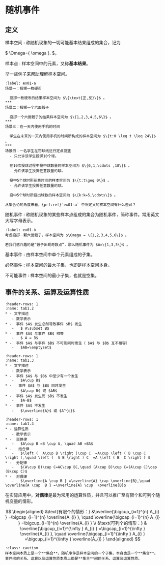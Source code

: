 # 随机事件

## 定义

样本空间
: 称随机现象的一切可能基本结果组成的集合，记为

$
\Omega=\{ \omega \}.
$。

样本点
: 样本空间中的元素，又称**基本结果**。


举一些例子来帮助理解样本空间。
```{prf:example} 样本空间
:label: ex01-a
场景一：投掷一枚硬币

  投掷一枚硬币的结果样本空间为 $\{\text{正,反}\}$ 。
***
场景二：投掷一个六面骰子

  投掷一个六面骰子的结果样本空间为 $\{1,2,3,4,5,6\}$ 。
***
场景三：在一天内使用手机的时间

  学生在未来的一天内使用手机的时间所构成的样本空间为 $\{t:0 \leq t \leq 24\}$ 。
***
场景四：一名学生在罚球线进行定点投篮
  - 只允许该学生投掷10个球。
  
  在10次投球过程中投中球数量的样本空间为 $\{0,1,\cdots ,10\}$ 。
  - 允许该学生投掷任意数量的球。
  
  投中5个球时所花费时间的样本空间为 $\{t:t\geq 0\}$ 。
  - 允许该学生投掷任意数量的球。
  
  投中5个球时所投出球数的样本空间为 $\{k:k=5,\cdots\}$ 。
```


```{admonition} Question
从集合论的角度来看，{prf:ref}`ex01-a` 中所定义的样本空间有什么差异？
```

随机事件
: 称随机现象的某些样本点组成的集合为随机事件，简称事件。常用英文大写字母表示。


```{prf:example}  随机事件
:label: ex01-b
考虑投掷一颗六面骰子，样本空间为 $\Omega = \{1,2,3,4,5,6\}$ 。

若我们感兴趣的是“骰子出现奇数点”，那么随机事件为 $A=\{1,3,5\}$ 。
```

基本事件
: 由样本空间中单个元素组成的子集。

必然事件
: 样本空间的最大子集，也即是样本空间本身。

不可能事件
: 样本空间的最小子集，也就是空集。



## 事件的关系、运算及运算性质

```{list-table} 事件间的关系
:header-rows: 1
:name: tab1.2
* - 文字描述
   - 数学表示
* -  事件 $A$ 发生必然导致事件 $B$ 发生
   -   $ A\subset B$ 
* -  事件 $A$ 与事件 $B$ 相等
   -   $ A = B$ 
* -  事件 $A$ 与事件 $B$ 不可能同时发生（ $A$ 与 $B$ 互不相容）
   -   $AB=\emptyset$ 
```

```{list-table} 事件间的运算
:header-rows: 1
:name: tab1.3
* - 文字描述
   - 数学表示
* -  事件 $A$ 与 $B$ 中至少有一个发生
   -   $A\cup B$ 
* -   事件 $A$ 与 $B$ 同时发生
   -   $A\cap B$ 或 $AB$ 
* -  事件 $A$ 发生而 $B$ 不发生
   -   $A-B$ 
* -  事件 $A$ 不发生
   -   $\overline{A}$ 或 $A^{c}$ 
```

```{list-table} 事件间的运算性质
:header-rows: 1
:name: tab1.4
* - 运算性质
   - 数学表示
* -  交换律
   -   $A\cup B =B \cup A, \quad AB =BA$ 
* -   结合律
   -   $\left (  A\cup B \right )\cup C  =A\cup \left ( B \cup C \right ),\quad \left (  A B \right ) C  =A \left ( B  C \right ) $ 
* -  分配律
   -   $(A\cup B)\cap C=AC\cup BC,\quad (A\cap B)\cup C=(A\cup C)\cap (B\cup C)$ 
* -  对偶律
   -   $\overline{A \cup B } =\overline{A} \cap \overline{B},\quad \overline{A \cap  B } =\overline{A} \cup  \overline{B}$ 
```

在实际应用中，**对偶律**是最为常用的运算性质，并且可以推广至有限个和可列个随机变量的情形。

$$
\begin{aligned}
&\text{有限个的情形：} &\overline{\bigcup_{i=1}^{n} A_{i} } =\bigcap_{i=1}^{n} \overline{A_{i} }, \quad \overline{\bigcap_{i=1}^{n} A_{i} } =\bigcup_{i=1}^{n} \overline{A_{i} } \\
&\text{可列个的情形：} & \overline{\bigcup_{i=1}^{\infty } A_{i} } =\bigcap_{i=1}^{\infty } \overline{A_{i} },  \quad 
 \overline{\bigcap_{i=1}^{\infty } A_{i} } =\bigcup_{i=1}^{\infty } \overline{A_{i} }
\end{aligned}
$$

```{admonition} Summary
:class: caution
样本空间本质上是一个**集合**。随机事件是样本空间的一个子集，本身也是一个**集合**。事件间的关系、运算以及运算性质本质上都是**集合**间的关系、运算及运算性质。
```





